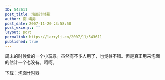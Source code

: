 ```yaml
---
ID: 543611
post_title: 泡面计时器
author: 南 靖男
post_date: 2007-11-20 23:58:50
post_excerpt: ""
layout: post
permalink: https://larryli.cn/2007/11/543611
published: true
---
```

周末的时候做的一个小玩意。虽然有不少人用了，也觉得不错。但是真正用来泡面的估计一个也没有。呵呵。

下载：<a href="https://larryli.cn/wp-content/uploads/50/5051/2007/11/waterup.zip" title="泡面计时器">泡面计时器</a>